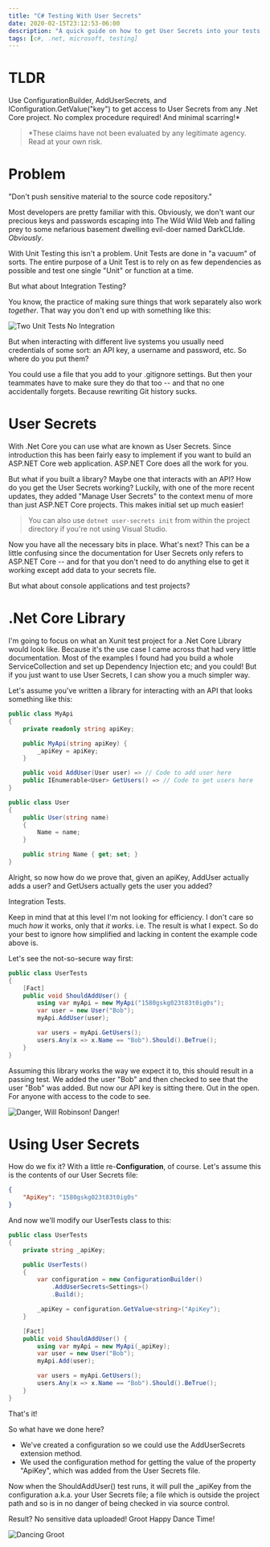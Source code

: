 ```yaml
---
title: "C# Testing With User Secrets"
date: 2020-02-15T23:12:53-06:00
description: "A quick guide on how to get User Secrets into your tests -- and your sensitive data out of your code!"
tags: [c#, .net, microsoft, testing]
---
```


# TLDR

Use ConfigurationBuilder, AddUserSecrets, and IConfiguration.GetValue("key") to get access to User Secrets from any .Net Core project. No complex procedure required! And minimal scarring!*

> *These claims have not been evaluated by any legitimate agency. Read at your own risk.

# Problem

"Don't push sensitive material to the source code repository."

Most developers are pretty familiar with this. Obviously, we don't want our precious keys and passwords escaping into The Wild Wild Web and falling prey to some nefarious basement dwelling evil-doer named DarkCLIde. *Obviously*.

With Unit Testing this isn't a problem. Unit Tests are done in "a vacuum" of sorts. The entire purpose of a Unit Test is to rely on as few dependencies as possible and test one single "Unit" or function at a time.

But what about Integration Testing?

You know, the practice of making sure things that work separately also work *together*. That way you don't end up with something like this:

![Two Unit Tests No Integration](/twounitnointegration.gif)

But when interacting with different live systems you usually need credentials of some sort: an API key, a username and password, etc. So where do you put them? 

You could use a file that you add to your .gitignore settings. But then your teammates have to make sure they do that too -- and that no one accidentally forgets. Because rewriting Git history sucks.

# User Secrets

With .Net Core you can use what are known as User Secrets. Since introduction this has been fairly easy to implement if you want to build an ASP.NET Core web application. ASP.NET Core does all the work for you.

But what if you built a library? Maybe one that interacts with an API? How do you get the User Secrets working? Luckily, with one of the more recent updates, they added "Manage User Secrets" to the context menu of more than just ASP.NET Core projects. This makes initial set up much easier!

> You can also use ```dotnet user-secrets init``` from within the project directory if you're not using Visual Studio.

Now you have all the necessary bits in place. What's next? This can be a little confusing since the documentation for User Secrets only refers to ASP.NET Core -- and for that you don't need to do anything else to get it working except add data to your secrets file. 

But what about console applications and test projects?

# .Net Core Library

I'm going to focus on what an Xunit test project for a .Net Core Library would look like. Because it's the use case I came across that had very little documentation. Most of the examples I found had you build a whole ServiceCollection and set up Dependency Injection etc; and you could! But if you just want to use User Secrets, I can show you a much simpler way.

Let's assume you've written a library for interacting with an API that looks something like this:

```c#
public class MyApi
{
    private readonly string apiKey;

    public MyApi(string apiKey) {
        _apiKey = apiKey;
    } 

    public void AddUser(User user) => // Code to add user here
    public IEnumerable<User> GetUsers() => // Code to get users here
}

public class User 
{
    public User(string name) 
    {
        Name = name;
    }

    public string Name { get; set; }
}
```

Alright, so now how do we prove that, given an apiKey, AddUser actually adds a user? and GetUsers actually gets the user you added?

Integration Tests.

Keep in mind that at this level I'm not looking for efficiency. I don't care so much *how* it works, only that *it works*. i.e. The result is what I expect. So do your best to ignore how simplified and lacking in content the example code above is. 

Let's see the not-so-secure way first:

```c#
public class UserTests 
{
    [Fact]
    public void ShouldAddUser() {
        using var myApi = new MyApi("1580gskg023t83t0ig0s");
        var user = new User("Bob");
        myApi.AddUser(user);

        var users = myApi.GetUsers();
        users.Any(x => x.Name == "Bob").Should().BeTrue();
    }
}
```

Assuming this library works the way we expect it to, this should result in a passing test. We added the user "Bob" and then checked to see that the user "Bob" was added. But now our API key is sitting there. Out in the open. For anyone with access to the code to see.

![Danger, Will Robinson! Danger!](/dangerwillrobinson.gif)

# Using User Secrets

How do we fix it? With a little re-**Configuration**, of course. Let's assume this is the contents of our User Secrets file:

```json
{
    "ApiKey": "1580gskg023t83t0ig0s"
}
```


And now we'll modify our UserTests class to this:

```c#
public class UserTests 
{
    private string _apiKey;

    public UserTests() 
    {
        var configuration = new ConfigurationBuilder()
            .AddUserSecrets<Settings>()
            .Build();

        _apiKey = configuration.GetValue<string>("ApiKey");
    }

    [Fact]
    public void ShouldAddUser() {
        using var myApi = new MyApi(_apiKey);
        var user = new User("Bob");
        myApi.Add(user);

        var users = myApi.GetUsers();
        users.Any(x => x.Name == "Bob").Should().BeTrue();
    }
}
```

That's it!

So what have we done here? 
- We've created a configuration so we could use the AddUserSecrets extension method.
- We used the configuration method for getting the value of the property "ApiKey", which was added from the User Secrets file.

Now when the ShouldAddUser() test runs, it will pull the _apiKey from the configuration a.k.a. your User Secrets file; a file which is outside the project path and so is in no danger of being checked in via source control. 

Result? No sensitive data uploaded! Groot Happy Dance Time!

![Dancing Groot](/dancinggroot.gif)
